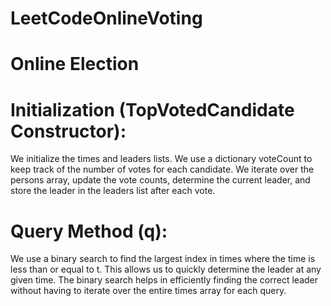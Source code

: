 # LeetCodeOnlineVoting

# Online Election

# Initialization (TopVotedCandidate Constructor):

We initialize the times and leaders lists.
We use a dictionary voteCount to keep track of the number of votes for each candidate.
We iterate over the persons array, update the vote counts, determine the current leader, and store the leader in the leaders list after each vote.

# Query Method (q):

We use a binary search to find the largest index in times where the time is less than or equal to t. This allows us to quickly determine the leader at any given time.
The binary search helps in efficiently finding the correct leader without having to iterate over the entire times array for each query.
